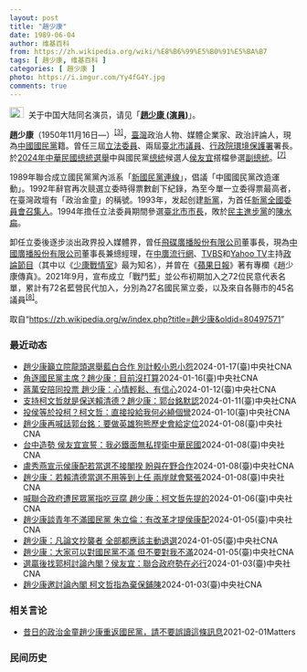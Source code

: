 ```yaml
---
layout: post
title: "趙少康"
date: 1989-06-04
author: 维基百科
from: https://zh.wikipedia.org/wiki/%E8%B6%99%E5%B0%91%E5%BA%B7
tags: [ 趙少康, 维基百科 ]
categories: [ 趙少康 ]
photo: https://i.imgur.com/Yy4fG4Y.jpg
comments: true
---
```

<div class="mw-content-ltr mw-parser-output" lang="zh" dir="ltr"><div role="note" class="hatnote navigation-not-searchable"><span typeof="mw:File"><a href="/wiki/Wikipedia:%E6%B6%88%E6%AD%A7%E4%B9%89" title="Wikipedia:消歧义"><img src="//upload.wikimedia.org/wikipedia/commons/thumb/5/5f/Disambig_gray.svg/25px-Disambig_gray.svg.png" decoding="async" width="25" height="19" class="mw-file-element" srcset="//upload.wikimedia.org/wikipedia/commons/thumb/5/5f/Disambig_gray.svg/38px-Disambig_gray.svg.png 1.5x, //upload.wikimedia.org/wikipedia/commons/thumb/5/5f/Disambig_gray.svg/50px-Disambig_gray.svg.png 2x" data-file-width="220" data-file-height="168"></a></span>&nbsp;&nbsp;关于中国大陆同名演员，请见「<b><a href="/wiki/%E8%B6%99%E5%B0%91%E5%BA%B7_(%E6%BC%94%E5%93%A1)" title="趙少康 (演員)">趙少康 (演員)</a></b>」。</div>

<p><b>趙少康</b>（1950年11月16日<span class="useeditintro" title="Template:BLP editintro">—</span>）<sup id="cite_ref-eebulletin.cec.gov.tw_a500_3-1" class="reference"><a href="#cite_note-eebulletin.cec.gov.tw_a500-3">[3]</a></sup>，<a href="/wiki/%E8%87%BA%E7%81%A3" title="臺灣">臺灣</a>政治人物、媒體企業家、政治評論人，現為<a href="/wiki/%E4%B8%AD%E5%9C%8B%E5%9C%8B%E6%B0%91%E9%BB%A8" title="中國國民黨">中國國民黨</a>籍。曾任三屆<a href="/wiki/%E7%AB%8B%E6%B3%95%E5%A7%94%E5%93%A1" class="mw-redirect" title="立法委員">立法委員</a>、兩屆<a href="/wiki/%E8%87%BA%E5%8C%97%E5%B8%82%E8%AD%B0%E5%93%A1" class="mw-redirect" title="臺北市議員">臺北市議員</a>、<a href="/wiki/%E8%A1%8C%E6%94%BF%E9%99%A2%E7%92%B0%E5%A2%83%E4%BF%9D%E8%AD%B7%E7%BD%B2" class="mw-redirect" title="行政院環境保護署">行政院環境保護署</a>署長。於<a href="/wiki/2024%E5%B9%B4%E4%B8%AD%E8%8F%AF%E6%B0%91%E5%9C%8B%E7%B8%BD%E7%B5%B1%E9%81%B8%E8%88%89" title="2024年中華民國總統選舉">2024年中華民國總統選舉</a>中與國民黨<a href="/wiki/%E4%B8%AD%E8%8F%AF%E6%B0%91%E5%9C%8B%E7%B8%BD%E7%B5%B1" title="中華民國總統">總統</a>候選人<a href="/wiki/%E4%BE%AF%E5%8F%8B%E5%AE%9C" title="侯友宜">侯友宜</a>搭檔參選<a href="/wiki/%E4%B8%AD%E8%8F%AF%E6%B0%91%E5%9C%8B%E5%89%AF%E7%B8%BD%E7%B5%B1" title="中華民國副總統">副總統</a>。<sup id="cite_ref-cna20231124_7-0" class="reference"><a href="#cite_note-cna20231124-7">[7]</a></sup>
</p><p>1989年聯合成立國民黨黨內派系「<a href="/wiki/%E6%96%B0%E5%9C%8B%E6%B0%91%E9%BB%A8%E9%80%A3%E7%B7%9A" title="新國民黨連線">新國民黨連線</a>」，倡議「中國國民黨改造運動」。1992年辭官再次競選立委時得票數創下紀錄，為至今單一立委得票最高者，在臺灣政壇有「政治金童」的稱號。1993年，发起创建<a href="/wiki/%E6%96%B0%E9%BB%A8" title="新黨">新黨</a>，为首任<a href="/wiki/%E6%96%B0%E9%BB%A8#歷任最高領導人" title="新黨">新黨全國委員會召集人</a>。1994年擔任立法委員期間參選<a href="/wiki/1994%E5%B9%B4%E4%B8%AD%E8%8F%AF%E6%B0%91%E5%9C%8B%E7%9C%81%E5%B8%82%E9%95%B7%E6%9A%A8%E7%9C%81%E5%B8%82%E8%AD%B0%E5%93%A1%E9%81%B8%E8%88%89" title="1994年中華民國省市長暨省市議員選舉">臺北市市長</a>，敗於<a href="/wiki/%E6%B0%91%E4%B8%BB%E9%80%B2%E6%AD%A5%E9%BB%A8" title="民主進步黨">民主進步黨</a>的<a href="/wiki/%E9%99%B3%E6%B0%B4%E6%89%81" title="陳水扁">陳水扁</a>。
</p><p>卸任立委後逐步淡出政界投入媒體界，曾任<a href="/wiki/%E9%A3%9B%E7%A2%9F%E5%BB%A3%E6%92%AD%E8%82%A1%E4%BB%BD%E6%9C%89%E9%99%90%E5%85%AC%E5%8F%B8" class="mw-redirect" title="飛碟廣播股份有限公司">飛碟廣播股份有限公司</a>董事長，現為<a href="/wiki/%E4%B8%AD%E5%9C%8B%E5%BB%A3%E6%92%AD%E8%82%A1%E4%BB%BD%E6%9C%89%E9%99%90%E5%85%AC%E5%8F%B8" class="mw-redirect" title="中國廣播股份有限公司">中國廣播股份有限公司</a>董事長兼總經理，在<a href="/wiki/%E4%B8%AD%E5%BB%A3%E6%B5%81%E8%A1%8C%E7%B6%B2" title="中廣流行網">中廣流行網</a>、<a href="/wiki/TVBS%E9%A0%BB%E9%81%93" class="mw-redirect" title="TVBS頻道">TVBS</a>和<a href="/wiki/Yahoo_TV" class="mw-redirect" title="Yahoo TV">Yahoo TV</a>主持<a href="/wiki/%E6%94%BF%E8%AB%96%E7%AF%80%E7%9B%AE" title="政論節目">政論節目</a>（其中以《<a href="/wiki/%E5%B0%91%E5%BA%B7%E6%88%B0%E6%83%85%E5%AE%A4" class="mw-redirect" title="少康戰情室">少康戰情室</a>》最为知名），并曾在《<a href="/wiki/%E5%8F%B0%E7%81%A3%E8%98%8B%E6%9E%9C%E6%97%A5%E5%A0%B1" class="mw-redirect" title="台灣蘋果日報">蘋果日報</a>》著有專欄《趙少康傳真》。2021年9月，宣布成立「戰鬥藍」並公布初期加入之72位民意代表名單，累計有72名藍營民代加入，分別為27名國民黨立委，以及來自各縣市的45名議員<sup id="cite_ref-pure-fighters_8-0" class="reference"><a href="#cite_note-pure-fighters-8">[8]</a></sup>。
</p>
<meta property="mw:PageProp/toc">
</div><!--esi <esi:include src="/esitest-fa8a495983347898/content" /> --><noscript><img src="https://login.wikimedia.org/wiki/Special:CentralAutoLogin/start?type=1x1" alt="" width="1" height="1" style="border: none; position: absolute;"></noscript>
<div class="printfooter" data-nosnippet="">取自“<a dir="ltr" href="https://zh.wikipedia.org/w/index.php?title=趙少康&amp;oldid=80497571">https://zh.wikipedia.org/w/index.php?title=趙少康&amp;oldid=80497571</a>”</div><div id="recent-news"><h3>最近动态</h3><ul><li><a href="https://nodebe4.github.io/waimei/2024-01-17/%E8%B6%99%E5%B0%91%E5%BA%B7%E7%B1%B2%E7%AB%8B%E9%99%A2%E9%BE%8D%E9%A0%AD%E9%81%B8%E8%88%89%E8%97%8D%E7%99%BD%E5%90%88%E4%BD%9C-%E5%88%A5%E8%A8%88%E8%BC%83%E5%B0%8F%E6%81%A9%E5%B0%8F%E6%80%A8" title="趙少康籲立院龍頭選舉藍白合作 別計較小恩小怨—— （中央社記者劉冠廷台北17日電）2024大選落幕，立法院長選舉之爭備受矚目，戰鬥藍發起人趙少康今天說，他不關心誰配誰，也承認民眾黨主席柯文哲變來...">趙少康籲立院龍頭選舉藍白合作 別計較小恩小怨</a><time>2024-01-17</time><a class="tag">(臺)中央社CNA</a></li>
<li><a href="https://nodebe4.github.io/waimei/2024-01-16/%E8%A7%92%E9%80%90%E5%9C%8B%E6%B0%91%E9%BB%A8%E4%B8%BB%E5%B8%AD-%E8%B6%99%E5%B0%91%E5%BA%B7-%E7%9B%AE%E5%89%8D%E6%B2%92%E6%89%93%E7%AE%97" title="角逐國民黨主席？趙少康：目前沒打算—— 趙少康（前中）被問及若朱立倫任期結束，是否參選國民黨主席，他表示目前沒打算。（中央社檔案照片） （中央社記者范正祥台北16日電）國民黨內出現要求黨主席朱立...">角逐國民黨主席？趙少康：目前沒打算</a><time>2024-01-16</time><a class="tag">(臺)中央社CNA</a></li>
<li><a href="https://nodebe4.github.io/waimei/2024-01-12/%E8%94%A3%E8%90%AC%E5%AE%89%E9%99%AA%E5%90%8C%E6%8A%95%E7%A5%A8-%E8%B6%99%E5%B0%91%E5%BA%B7-%E5%BF%83%E6%83%85%E8%BC%95%E9%AC%86-%E6%9C%89%E4%BF%A1%E5%BF%83" title="蔣萬安陪同投票 趙少康：心情輕鬆、有信心—— 2024總統及立委選舉13日投票，國民黨副總統候選人趙少康在大安國中投票，並呼籲民眾踴躍投票，攸關選出好政府、或是壞政府。中央社記者江明晏攝 113...">蔣萬安陪同投票 趙少康：心情輕鬆、有信心</a><time>2024-01-12</time><a class="tag">(臺)中央社CNA</a></li>
<li><a href="https://nodebe4.github.io/waimei/2024-01-11/%E6%94%AF%E6%8C%81%E6%9F%AF%E6%96%87%E5%93%B2%E5%B0%B1%E6%98%AF%E4%BF%9D%E9%80%81%E8%B3%B4%E6%B8%85%E5%BE%B7-%E8%B6%99%E5%B0%91%E5%BA%B7-%E9%83%AD%E5%8F%B0%E9%8A%98%E9%BB%98%E8%AA%8D" title="支持柯文哲就是保送賴清德？趙少康：郭台銘默認—— 國民黨副總統候選人趙少康（前中）12日上午在黨籍基隆市立委候選人林沛祥（前左）等人陪同下，前往暖暖區參訪博愛之家，並接受媒體訪問。中央社記者王朝...">支持柯文哲就是保送賴清德？趙少康：郭台銘默認</a><time>2024-01-11</time><a class="tag">(臺)中央社CNA</a></li>
<li><a href="https://nodebe4.github.io/waimei/2024-01-10/%E6%8A%95%E4%BE%AF%E7%AD%89%E6%96%BC%E6%8A%95%E6%9F%AF-%E6%9F%AF%E6%96%87%E5%93%B2-%E7%9B%B4%E6%8E%A5%E6%8A%95%E7%B5%A6%E6%88%91%E4%BD%95%E5%BF%85%E7%B9%9E%E5%80%8B%E5%BD%8E" title="投侯等於投柯？柯文哲：直接投給我何必繞個彎—— （中央社記者郭建伸新北市11日電）國民黨副總統候選人趙少康昨天喊出「投侯友宜就等於投柯文哲」。民眾黨總統候選人柯文哲今天表示，這句話講得太好，直接...">投侯等於投柯？柯文哲：直接投給我何必繞個彎</a><time>2024-01-10</time><a class="tag">(臺)中央社CNA</a></li>
<li><a href="https://nodebe4.github.io/waimei/2024-01-08/%E8%B6%99%E5%B0%91%E5%BA%B7%E5%86%8D%E5%96%8A%E8%A9%B1%E9%83%AD%E5%8F%B0%E9%8A%98-%E8%A6%81%E5%81%9A%E8%8B%B1%E9%9B%84%E7%8B%97%E7%86%8A%E6%AD%B7%E5%8F%B2%E6%9C%83%E7%B5%A6%E5%AE%9A%E4%BD%8D" title="趙少康再喊話郭台銘：要做英雄狗熊歷史會給定位—— （中央社記者高華謙新北9日電）國民黨副總統候選人趙少康今天再向鴻海創辦人郭台銘喊話，選舉剩下3、4天，郭台銘還是自己出來吧，「你到底要做英雄、做...">趙少康再喊話郭台銘：要做英雄狗熊歷史會給定位</a><time>2024-01-08</time><a class="tag">(臺)中央社CNA</a></li>
<li><a href="https://nodebe4.github.io/waimei/2024-01-08/%E5%8F%B0%E4%B8%AD%E9%80%A0%E5%8B%A2-%E4%BE%AF%E5%8F%8B%E5%AE%9C%E5%AE%A3%E8%AA%93-%E6%88%91%E5%BF%85%E9%90%B5%E9%9D%A2%E7%84%A1%E7%A7%81%E6%8D%8D%E8%A1%9B%E4%B8%AD%E8%8F%AF%E6%B0%91%E5%9C%8B" title="台中造勢 侯友宜宣誓：我必鐵面無私捍衛中華民國—— （中央社記者高華謙台中8日電）國民黨正副總統候選人侯友宜、趙少康今天晚間合體出席台中萬人造勢，侯友宜致詞時先宣誓，他必捍衛中華民國、遵守憲法，...">台中造勢 侯友宜宣誓：我必鐵面無私捍衛中華民國</a><time>2024-01-08</time><a class="tag">(臺)中央社CNA</a></li>
<li><a href="https://nodebe4.github.io/waimei/2024-01-08/%E7%9B%A7%E7%A7%80%E7%87%95%E5%AE%A3%E7%A4%BA%E4%BE%AF%E5%BA%B7%E9%85%8D%E8%8B%A5%E7%95%B6%E9%81%B8%E4%B8%8D%E6%8E%A5%E9%96%A3%E6%8F%86-%E7%9B%BC%E8%88%87%E5%9C%A8%E9%87%8E%E5%90%88%E4%BD%9C" title="盧秀燕宣示侯康配若當選不接閣揆 盼與在野合作—— 國民黨8日在台中高鐵站旁舉行團結造勢晚會，黨主席朱立倫（前右4）、黨籍正副總統候選人侯友宜（前右6）、趙少康（前右5）以及台中市長盧秀燕（前左5...">盧秀燕宣示侯康配若當選不接閣揆 盼與在野合作</a><time>2024-01-08</time><a class="tag">(臺)中央社CNA</a></li>
<li><a href="https://nodebe4.github.io/waimei/2024-01-08/%E8%B6%99%E5%B0%91%E5%BA%B7-%E8%8B%A5%E8%B3%B4%E6%B8%85%E5%BE%B7%E7%95%B6%E9%81%B8%E4%B8%8D%E7%94%A8%E7%AD%89%E5%88%B0%E4%B8%8A%E4%BB%BB-%E5%85%A9%E5%B2%B8%E5%B0%B1%E6%9C%83%E7%B7%8A%E5%BC%B5" title="趙少康：若賴清德當選不用等到上任 兩岸就會緊張—— 國民黨副總統候選人趙少康（前右2）8日前往南投縣為黨籍立委馬文君（前左2）、立委候選人游顥（前右）輔選，縣長許淑華（前左）也出席力挺。（國民黨...">趙少康：若賴清德當選不用等到上任 兩岸就會緊張</a><time>2024-01-08</time><a class="tag">(臺)中央社CNA</a></li>
<li><a href="https://nodebe4.github.io/waimei/2024-01-06/%E5%96%8A%E8%81%AF%E5%90%88%E6%94%BF%E5%BA%9C%E9%81%AD%E6%B0%91%E7%9C%BE%E9%BB%A8%E6%8C%87%E5%90%83%E8%B1%86%E8%85%90-%E8%B6%99%E5%B0%91%E5%BA%B7-%E6%9F%AF%E6%96%87%E5%93%B2%E5%85%88%E6%8F%90%E7%9A%84" title="喊聯合政府遭民眾黨指吃豆腐 趙少康：柯文哲先提的—— （中央社記者高華謙台北6日電）2024總統選戰倒數一週，藍營喊出要與民眾黨總統候選人柯文哲等人組聯合政府，但民眾黨指不要吃豆腐。國民黨副總統...">喊聯合政府遭民眾黨指吃豆腐 趙少康：柯文哲先提的</a><time>2024-01-06</time><a class="tag">(臺)中央社CNA</a></li>
<li><a href="https://nodebe4.github.io/waimei/2024-01-05/%E8%B6%99%E5%B0%91%E5%BA%B7%E8%AB%87%E9%9D%92%E5%B9%B4%E4%B8%8D%E6%BB%BF%E5%9C%8B%E6%B0%91%E9%BB%A8-%E6%9C%B1%E7%AB%8B%E5%80%AB-%E6%9C%89%E6%94%B9%E9%9D%A9%E6%89%8D%E6%8F%90%E4%BE%AF%E5%BA%B7%E9%85%8D" title="趙少康談青年不滿國民黨 朱立倫：有改革才提侯康配—— （中央社記者劉冠廷、高華謙台北6日電）國民黨副總統候選人趙少康昨天與青年座談時提到，「30年前就不滿國民黨，大家可以對國民黨不滿，但不要對我...">趙少康談青年不滿國民黨 朱立倫：有改革才提侯康配</a><time>2024-01-05</time><a class="tag">(臺)中央社CNA</a></li>
<li><a href="https://nodebe4.github.io/waimei/2024-01-05/%E8%B6%99%E5%B0%91%E5%BA%B7-%E5%87%A1%E8%AB%96%E6%96%87%E6%8A%84%E8%A5%B2%E8%80%85-%E5%85%A8%E9%83%A8%E9%83%BD%E6%87%89%E8%A9%B2%E4%B8%BB%E5%8B%95%E9%80%80%E9%81%B8" title="趙少康：凡論文抄襲者 全部都應該主動退選—— （中央社記者洪學廣高雄5日電）國民黨今天指民進黨高雄立委候選人李柏毅論文涉抄襲，國民黨副總統候選人趙少康表示，凡論文抄襲者全部都應主動退選，不然就直...">趙少康：凡論文抄襲者 全部都應該主動退選</a><time>2024-01-05</time><a class="tag">(臺)中央社CNA</a></li>
<li><a href="https://nodebe4.github.io/waimei/2024-01-05/%E8%B6%99%E5%B0%91%E5%BA%B7-%E5%A4%A7%E5%AE%B6%E5%8F%AF%E4%BB%A5%E5%B0%8D%E5%9C%8B%E6%B0%91%E9%BB%A8%E4%B8%8D%E6%BB%BF-%E4%BD%86%E4%B8%8D%E8%A6%81%E5%B0%8D%E6%88%91%E4%B8%8D%E6%BB%BF" title="趙少康：大家可以對國民黨不滿 但不要對我不滿—— 2024總統大選倒數，國民黨副總統候選人趙少康積極搶攻年輕選票，5日下午他現身高雄科技大學楠梓校區發表演講，暢聊產業願景與展望。中央社記者董俊志...">趙少康：大家可以對國民黨不滿 但不要對我不滿</a><time>2024-01-05</time><a class="tag">(臺)中央社CNA</a></li>
<li><a href="https://nodebe4.github.io/waimei/2024-01-03/%E9%81%B8%E8%B4%8F%E5%BE%8C%E6%89%BE%E9%83%AD%E6%9F%AF%E8%A8%8E%E8%AB%96%E5%85%A7%E9%96%A3-%E4%BE%AF%E5%8F%8B%E5%AE%9C-%E8%81%AF%E5%90%88%E6%94%BF%E5%BA%9C%E5%8B%A2%E5%9C%A8%E5%BF%85%E8%A1%8C" title="選贏後找郭柯討論內閣？侯友宜：聯合政府勢在必行—— （中央社記者劉冠廷台北4日電）國民黨副總統候選人趙少康表示，如果侯康配贏，可以邀請民眾黨總統候選人柯文哲、鴻海創辦人郭台銘一起討論內閣人事。國...">選贏後找郭柯討論內閣？侯友宜：聯合政府勢在必行</a><time>2024-01-03</time><a class="tag">(臺)中央社CNA</a></li>
<li><a href="https://nodebe4.github.io/waimei/2024-01-03/%E8%B6%99%E5%B0%91%E5%BA%B7%E9%82%80%E8%A8%8E%E8%AB%96%E5%85%A7%E9%96%A3-%E6%9F%AF%E6%96%87%E5%93%B2%E6%8C%87%E7%82%BA%E6%A3%84%E4%BF%9D%E9%8B%AA%E9%99%B3" title="趙少康邀討論內閣 柯文哲指為棄保鋪陳—— （中央社記者郭宣彣新竹縣4日電）國民黨副總統候選人趙少康昨天說，若侯康配贏，可找民眾黨總統候選人柯文哲等討論內閣人事。柯文哲今天說，國民黨沒有正直誠信，...">趙少康邀討論內閣 柯文哲指為棄保鋪陳</a><time>2024-01-03</time><a class="tag">(臺)中央社CNA</a></li>
</ul></div><div id="open-opinion"><h3>相关言论</h3><ul><li><a href="https://nodebe4.github.io/opinion/2021-02-01/%E6%98%94%E6%97%A5%E7%9A%84%E6%94%BF%E6%B2%BB%E9%87%91%E7%AB%A5%E8%B6%99%E5%B0%91%E5%BA%B7%E9%87%8D%E8%BF%94%E5%9C%8B%E6%B0%91%E9%BB%A8-%E8%AB%8B%E4%B8%8D%E8%A6%81%E8%AA%A4%E8%AE%80%E9%80%99%E6%A2%9D%E8%A8%8A%E6%81%AF/" title="William">昔日的政治金童趙少康重返國民黨，請不要誤讀這條訊息</a><time>2021-02-01</time><a class="tag">Matters</a></li>
</ul></div><div id="mjls-record"><h3>民间历史</h3><ul></ul></div>